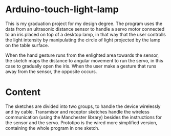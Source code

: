 Arduino-touch-light-lamp
========================

This is my graduation project for my design degree. 
The program uses the data from an ultrasonic distance sensor to handle a servo motor connected to an
iris placed on top of a desktop lamp, in that way that the user controlls the light intensity by manipulating
the circle of light projected by the lamp on the table surface.

When the hand gesture runs from the enlighted area towards the sensor, the sketch maps the distance to angular
movement to run the servo, in this case to gradually open the iris. When the user make a gesture that runs away 
from the sensor, the opposite occurs.

<h1>Content</h1>

The sketches are divided into two groups, to handle the device wirelessly and by cable. Transmisor and receptor
sketches handle the wireless communication (using the Manchester library) besides the instructions for the sensor
and the servo. Prototipo is the wired more simplified version, containing the whole program in one sketch. 
